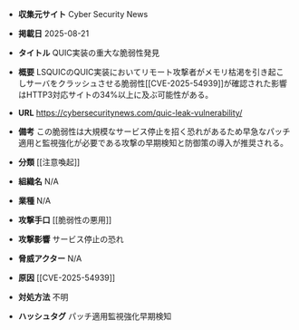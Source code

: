 - **収集元サイト**
Cyber Security News

- **掲載日**
2025-08-21

- **タイトル**
QUIC実装の重大な脆弱性発見

- **概要**
LSQUICのQUIC実装においてリモート攻撃者がメモリ枯渇を引き起こしサーバをクラッシュさせる脆弱性[[CVE-2025-54939]]が確認された影響はHTTP3対応サイトの34%以上に及ぶ可能性がある。

- **URL**
https://cybersecuritynews.com/quic-leak-vulnerability/

- **備考**
この脆弱性は大規模なサービス停止を招く恐れがあるため早急なパッチ適用と監視強化が必要である攻撃の早期検知と防御策の導入が推奨される。

- **分類**
[[注意喚起]]

- **組織名**
N/A

- **業種**
N/A

- **攻撃手口**
[[脆弱性の悪用]]

- **攻撃影響**
サービス停止の恐れ

- **脅威アクター**
N/A

- **原因**
[[CVE-2025-54939]]

- **対処方法**
不明

- **ハッシュタグ**
パッチ適用監視強化早期検知
